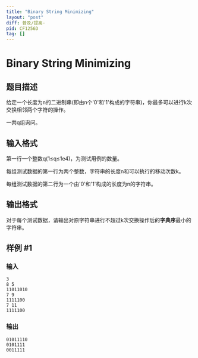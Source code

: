 ```yaml
---
title: "Binary String Minimizing"
layout: "post"
diff: 普及/提高-
pid: CF1256D
tag: []
---
```


# Binary String Minimizing

## 题目描述

给定一个长度为n的二进制串(即由n个'0'和'1'构成的字符串)，你最多可以进行k次交换相邻两个字符的操作。

一共q组询问。

## 输入格式

第一行一个整数q(1≤q≤1e4)，为测试用例的数量。

每组测试数据的第一行为两个整数，字符串的长度n和可以执行的移动次数k。

每组测试数据的第二行为一个由'0'和'1'构成的长度为n的字符串。

## 输出格式

对于每个测试数据，请输出对原字符串进行不超过k次交换操作后的**字典序**最小的字符串。

## 样例 #1

### 输入

```
3
8 5
11011010
7 9
1111100
7 11
1111100

```

### 输出

```
01011110
0101111
0011111

```

